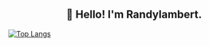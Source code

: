 <h2 align="center">👋 Hello! I'm Randylambert.</h2>

[![Top Langs](https://github-readme-stats.vercel.app/api/top-langs/?username=RandyLambert)](https://github.com/anuraghazra/github-readme-stats)
